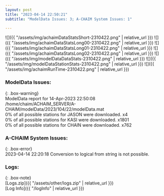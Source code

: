 ```yaml
---
layout: post
title: "2023-04-14 22:50:21"
subtitle: "ModelData Issues: 3; A-CHAIM System Issues: 1"

---
```


![]({{ "/assets/img/achaimDataStatsShort-2310422.png" | relative_url }})
![]({{ "/assets/img/achaimDataStatsLong00-2310422.png" | relative_url }})
![]({{ "/assets/img/achaimDataStatsLong01-2310422.png" | relative_url }})
![]({{ "/assets/img/achaimDataStatsLong02-2310422.png" | relative_url }})
![]({{ "/assets/img/modelDataDataStats-2310422.png" | relative_url }})
![]({{ "/assets/img/modelDataStationStats-2310422.png" | relative_url }})
![]({{ "/assets/img/achaimRunTime-2310422.png" | relative_url }})


### ModelData Issues:  
  
{: .box-warning}  
 ModelData report for 14-Apr-2023 22:50:08   
 /home/chaim/ACHAIM_SERVER/A-CHAIM/modelData/2023/104/22/modelData.mat   
 0% of all possible stations for JASON were downloaded. x4   
 0% of all possible stations for KASI were downloaded. x1801   
 0% of all possible stations for CHAIN were downloaded. x762   
  
### A-CHAIM System Issues:  
  
{: .box-error}  
2023-04-14 22:20:18 Conversion to logical from string is not possible.  

### Logs:  
  
{: .box-note}  
[Logs.zip]({{ "/assets/other/logs.zip" | relative_url }})  
[Log Info]({{ "/logInfo" | relative_url }})  
